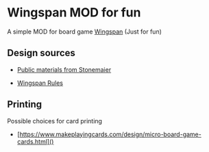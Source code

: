 # Wingspan MOD for fun

A simple MOD for board game [Wingspan](https://stonemaiergames.com/games/wingspan/) (Just for fun)

## Design sources

- [Public materials from Stonemaier](https://www.dropbox.com/sh/f2tekc23yvb27w3/AAD5_JSbWVuEujhwS5anbWCIa?dl=0)

- [Wingspan Rules](https://stonemaiergames.com/games/wingspan/rules/)


## Printing

Possible choices for card printing

 - [https://www.makeplayingcards.com/design/micro-board-game-cards.html]()

